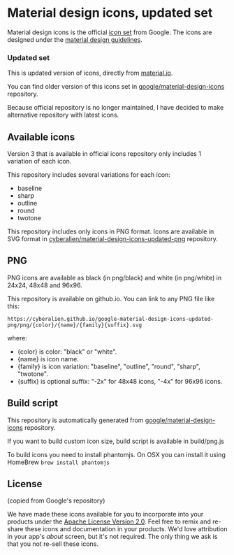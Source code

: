 # Material design icons, updated set

Material design icons is the official [icon set](https://www.google.com/design/spec/style/icons.html#icons-system-icons) from Google.  The icons are designed under the [material design guidelines](https://material.io/guidelines/).


### Updated set

This is updated version of icons, directly from [material.io](https://material.io/resources/icons/).

You can find older version of this icons set in [google/material-design-icons](https://github.com/google/material-design-icons) repository.

Because official repository is no longer maintained, I have decided to make alternative repository with latest icons.


## Available icons

Version 3 that is available in official icons repository only includes 1 variation of each icon.

This repository includes several variations for each icon:

* baseline
* sharp
* outline
* round
* twotone

This repository includes only icons in PNG format. Icons are available in SVG format in [cyberalien/material-design-icons-updated-png](https://github.com/cyberalien/material-design-icons-updated) repository.

## PNG

PNG icons are available as black (in png/black) and white (in png/white) in 24x24, 48x48 and 96x96.

This repository is available on github.io. You can link to any PNG file like this:

```
https://cyberalien.github.io/google-material-design-icons-updated-png/png/{color}/{name}/{family}{suffix}.svg
```


where:
* {color} is color: "black" or "white".
* {name} is icon name.
* {family} is icon variation: "baseline", "outline", "round", "sharp", "twotone".
* {suffix} is optional suffix: "-2x" for 48x48 icons, "-4x" for 96x96 icons.


## Build script

This repository is automatically generated from [google/material-design-icons](https://github.com/google/material-design-icons) repository.

If you want to build custom icon size, build script is available in build/png.js

To build icons you need to install phantomjs. On OSX you can install it using HomeBrew `brew install phantomjs`

## License

(copied from Google's repository)

We have made these icons available for you to incorporate into your products under the [Apache License Version 2.0](https://www.apache.org/licenses/LICENSE-2.0.txt). Feel free to remix and re-share these icons and documentation in your products.
We'd love attribution in your app's *about* screen, but it's not required. The only thing we ask is that you not re-sell these icons.
